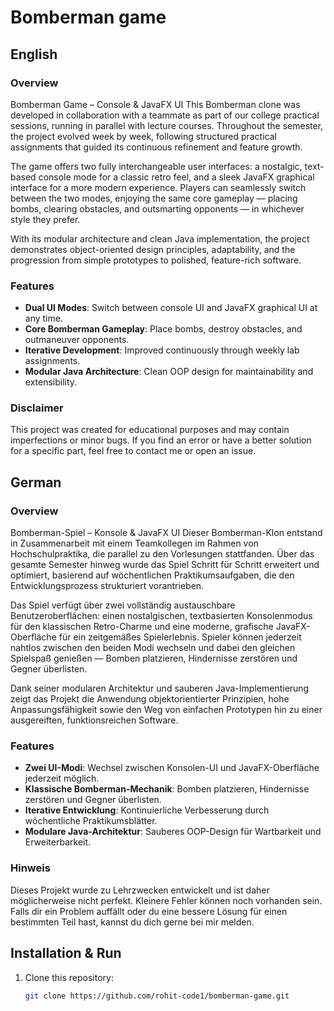 # Bomberman game

## English

### Overview
Bomberman Game – Console & JavaFX UI
This Bomberman clone was developed in collaboration with a teammate as part of our college practical sessions, running in parallel with lecture courses. Throughout the semester, the project evolved week by week, following structured practical assignments that guided its continuous refinement and feature growth.

The game offers two fully interchangeable user interfaces: a nostalgic, text-based console mode for a classic retro feel, and a sleek JavaFX graphical interface for a more modern experience. Players can seamlessly switch between the two modes, enjoying the same core gameplay — placing bombs, clearing obstacles, and outsmarting opponents — in whichever style they prefer.

With its modular architecture and clean Java implementation, the project demonstrates object-oriented design principles, adaptability, and the progression from simple prototypes to polished, feature-rich software.

### Features
- **Dual UI Modes**: Switch between console UI and JavaFX graphical UI at any time.
- **Core Bomberman Gameplay**: Place bombs, destroy obstacles, and outmaneuver opponents.
- **Iterative Development**: Improved continuously through weekly lab assignments.
- **Modular Java Architecture**: Clean OOP design for maintainability and extensibility.

### Disclaimer
This project was created for educational purposes and may contain imperfections or minor bugs.
If you find an error or have a better solution for a specific part, feel free to contact me or open an issue.

## German

### Overview
Bomberman-Spiel – Konsole & JavaFX UI
Dieser Bomberman-Klon entstand in Zusammenarbeit mit einem Teamkollegen im Rahmen von Hochschulpraktika, die parallel zu den Vorlesungen stattfanden. Über das gesamte Semester hinweg wurde das Spiel Schritt für Schritt erweitert und optimiert, basierend auf wöchentlichen Praktikumsaufgaben, die den Entwicklungsprozess strukturiert vorantrieben.

Das Spiel verfügt über zwei vollständig austauschbare Benutzeroberflächen: einen nostalgischen, textbasierten Konsolenmodus für den klassischen Retro-Charme und eine moderne, grafische JavaFX-Oberfläche für ein zeitgemäßes Spielerlebnis. Spieler können jederzeit nahtlos zwischen den beiden Modi wechseln und dabei den gleichen Spielspaß genießen — Bomben platzieren, Hindernisse zerstören und Gegner überlisten.

Dank seiner modularen Architektur und sauberen Java-Implementierung zeigt das Projekt die Anwendung objektorientierter Prinzipien, hohe Anpassungsfähigkeit sowie den Weg von einfachen Prototypen hin zu einer ausgereiften, funktionsreichen Software.


### Features
- **Zwei UI-Modi**: Wechsel zwischen Konsolen-UI und JavaFX-Oberfläche jederzeit möglich.
- **Klassische Bomberman-Mechanik**: Bomben platzieren, Hindernisse zerstören und Gegner überlisten.
- **Iterative Entwicklung**: Kontinuierliche Verbesserung durch wöchentliche Praktikumsblätter.
- **Modulare Java-Architektur**: Sauberes OOP-Design für Wartbarkeit und Erweiterbarkeit.

### Hinweis
Dieses Projekt wurde zu Lehrzwecken entwickelt und ist daher möglicherweise nicht perfekt.
Kleinere Fehler können noch vorhanden sein. Falls dir ein Problem auffällt oder du eine bessere Lösung für einen bestimmten Teil hast, kannst du dich gerne bei mir melden.


## Installation & Run
1. Clone this repository:
   ```bash
   git clone https://github.com/rohit-code1/bomberman-game.git
